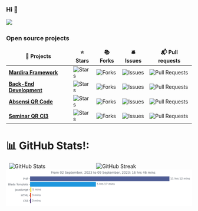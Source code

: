 ### Hi 👋 
[![](https://visitcount.itsvg.in/api?id=xietsunzao&icon=0&color=1)](https://visitcount.itsvg.in)

<h3>Open source projects</h3>
<table>
  <thead align="center">
    <tr border: none;>
      <td><b>🎁 Projects</b></td>
      <td><b>⭐ Stars</b></td>
      <td><b>📚 Forks</b></td>
      <td><b>🛎 Issues</b></td>
      <td><b>📬 Pull requests</b></td>
    </tr>
  </thead>
  <tbody>
    <tr>
      <td><a href="https://github.com/Bootcamp-STMIK-Mardira-Indonesia/mardira-framework"><b>Mardira Framework</b></a></td>
      <td><img alt="Stars" src="https://img.shields.io/github/stars/Bootcamp-STMIK-Mardira-Indonesia/mardira-framework?style=flat-square&labelColor=343b41"/></td>
      <td><img alt="Forks" src="https://img.shields.io/github/forks/Bootcamp-STMIK-Mardira-Indonesia/mardira-framework?style=flat-square&labelColor=343b41"/></td>
      <td><img alt="Issues" src="https://img.shields.io/github/issues/Bootcamp-STMIK-Mardira-Indonesia/mardira-framework?style=flat-square&labelColor=343b41"/></td>
      <td><img alt="Pull Requests" src="https://img.shields.io/github/issues-pr/Bootcamp-STMIK-Mardira-Indonesia/mardira-framework?style=flat-square&labelColor=343b41"/></td>
    </tr>
     <tr>
      <td><a href="https://github.com/Bootcamp-STMIK-Mardira-Indonesia/backend-development"><b>Back-End Development</b></a></td>
      <td><img alt="Stars" src="https://img.shields.io/github/stars/Bootcamp-STMIK-Mardira-Indonesia/backend-development?style=flat-square&labelColor=343b41"/></td>
      <td><img alt="Forks" src="https://img.shields.io/github/forks/Bootcamp-STMIK-Mardira-Indonesia/backend-development?style=flat-square&labelColor=343b41"/></td>
      <td><img alt="Issues" src="https://img.shields.io/github/issues/Bootcamp-STMIK-Mardira-Indonesia/backend-development?style=flat-square&labelColor=343b41"/></td>
      <td><img alt="Pull Requests" src="https://img.shields.io/github/issues-pr/Bootcamp-STMIK-Mardira-Indonesia/backend-development?style=flat-square&labelColor=343b41"/></td>
    </tr>
    <tr>
      <td><a href="https://github.com/xietsunzao/absensiqrcode"><b>Absensi QR Code</b></a></td>
      <td><img alt="Stars" src="https://img.shields.io/github/stars/xietsunzao/absensiqrcode?style=flat-square&labelColor=343b41"/></td>
      <td><img alt="Forks" src="https://img.shields.io/github/forks/xietsunzao/absensiqrcode?style=flat-square&labelColor=343b41"/></td>
      <td><img alt="Issues" src="https://img.shields.io/github/issues/xietsunzao/absensiqrcode?style=flat-square&labelColor=343b41"/></td>
      <td><img alt="Pull Requests" src="https://img.shields.io/github/issues-pr/xietsunzao/absensiqrcode?style=flat-square&labelColor=343b41"/></td>
    </tr>
      <tr>
      <td><a href="https://github.com/xietsunzao/absensiqrcode"><b>Seminar QR CI3</b></a></td>
      <td><img alt="Stars" src="https://img.shields.io/github/stars/xietsunzao/seminarqrci3?style=flat-square&labelColor=343b41"/></td>
      <td><img alt="Forks" src="https://img.shields.io/github/forks/xietsunzao/seminarqrci3?style=flat-square&labelColor=343b41"/></td>
      <td><img alt="Issues" src="https://img.shields.io/github/issues/xietsunzao/seminarqrci3?style=flat-square&labelColor=343b41"/></td>
      <td><img alt="Pull Requests" src="https://img.shields.io/github/issues-pr/xietsunzao/seminarqrci3?style=flat-square&labelColor=343b41"/></td>
    </tr>
  </tbody>
</table>

# 📊 GitHub Stats!:
<div style="display:flex; flex-wrap:wrap; justify-content: center;">
    <img src="https://github-readme-xietsunzao.vercel.app/api?username=xietsunzao&theme=dark&include_all_commits=true&count_private=true&show_icons=true" alt="GitHub Stats" style="width: 47%; height: auto;">
    <img src="https://streak-stats.demolab.com/?user=xietsunzao&theme=dark&hide_border=false" alt="GitHub Streak" style="width: 50%; height: auto;">
</div>



<img src="https://github.com/xietsunzao/xietsunzao/blob/master/images/stat.svg" alt="Stats"/>

